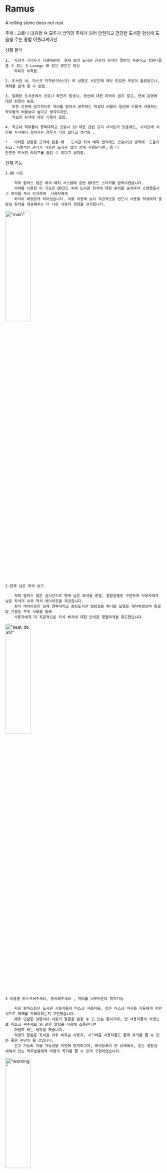 # Ramus
A rolling stone does not rust

주제 : 코로나 대유행 속 모두가 방역의 주체가 되어 안전하고 건강한 도서관 형성에 도움을 주는 종합 어플리케이션



상황 분석


	1.  사회적 거리두기 시행때문에  현재 중앙 도서관 신관의 좌석이 절반의 수준이고 컴퓨터를 쓸 수 있는 S Lounge 와 같은 공간은 항상
	    자리가 부족함.
  
	2. 도서관 내, 마스크 미착용(턱스크) 의 상황은 서로간에 매우 민감한 부분이 틀림없으나, 제재를 쉽게 할 수 없음.
  
	3. 밀폐된 도서관에서 코로나 확진자 발생시, 동선에 대한 파악이 쉽지 않고, 연쇄 감염에 대한 위험이 높음. 
	   또한 신관에 정기적으로 자리를 맡아서 공부하는 학생의 비율이 일년에 드물게 사용하는 학우들의 비율보다 높다고 생각되지만,
	   학습한 좌석에 대한 기록이 없음.
     
	4. 학교내 학우들이 경북대학교 코로나 19 대응 관련 공지 사이트가 있음에도, 사이트에 시간을 투자해서 찾아가는 경우가 거의 없다고 생각됨 .
  
    *   이러한 상황을 고려해 봤을 때   도서관 좌석 예약 앱외에도 코로나19 방역에  도움이 되고, 자발적인 관리가 가능한 도서관 앱이 함께 사용된다면, 좀 더
	안전한 도서관 라이프를 즐길 수 있다고 생각함.



전체 기능



	1.QR 시트 

	    저희 람머스 팀은 좌석 배치 시스템에 값싼 QR코드 스티커를 접목시켰습니다.
	    서버를 사용한 이 기능은 QR코드 속에 도서관 좌석에 대한 문자를 숨겨두어 스캔했을시 그 좌석을 즉시 인식하여  사용자에게
	    좌석이 배정받게 되어있습니다. 이를 이용해 보다 직관적으로 반드시 사용할 학생에게 열람실 좌석을 제공해주는 더 나은 사용자 경험을 선사합니다.
<img src="https://github.com/JunBong-Kim/Ramus/issues/1#issue-950811740" width="40%" height="30%" title="px(픽셀) 크기 설정" alt=“main”></img>

	2.현재 남은 좌석 보기

	    저희 람머스 팀은 실시간으로 현재 남은 좌석을 층별, 열람실별로 구분하여 사용자에게 남은 좌석의 수와 좌석 레이아웃을 제공합니다.
	    좌석 레이아웃은 실제 경북대학교 중앙도서관 열람실중 하나를 모델로 제작하였으며 통로 및 기둥등 주위 사물을 통해
	    사용자에게 더 직관적으로 좌석 배치에 대한 인식을 경험하게끔 유도했습니다.

<img src="https://github.com/JunBong-Kim/Ramus/issues/2#issue-950823994" width="40%" height="30%" title="px(픽셀) 크기 설정" alt=“seat_deatil”></img>


	3 이용중 마스크써주세요, 정숙해주세요 , 자리를 너무비운다 쪽지기능

	    저희 람머스팀은 도서관 사용자들이 턱스크 사용자들, 잦은 마스크 미사용 자들에게 어떤식으로 제재를 가해야하는지 고민했습니다.
	    매우 민감한 상황이나 서로가 얼굴을 붉힐 수 도 있는 일이기에, 앱 사용자들이 익명으로 마스크 써주세요 와 같은 알림을 사용해 소통한다면
	    어떨까 하는 생각을 했습니다.
	    익명의 알림은 좌석을 자주 비우는 사용자, 시끄러운 사용자들도 함께 주의를 줄 수 있는 좋은 수단이 될 것입니다.
	    신고 기능의 악용 가능성을 미연에 방지하고자, 좌석등록이 된 상태에서, 같은 열람실 내에서 있는 학우분들에게 익명의 쪽지를 줄 수 있게 구현하였습니다.
<img src="https://github.com/JunBong-Kim/Ramus/issues/3#issue-950835451" width="40%" height="30%" title="px(픽셀) 크기 설정" alt=“warning”></img>


	4 도서관 이용 확진자 사용 내역 확인 및 본인사용 내역, 감염시 다른 이용자들에게 알려주기

	    저희 람머스팀의 앱은 사용자들의 좌석 기록과 시간을 데이터베이스에 저장합니다. 
	    이 데이터는 본인만 볼 수 있으며, 사용자가 코로나19 확진시 본인의 열람실 사용이력을 익명으로 전체 사용자에게 알려줄 수 있습니다.
	    사용자 모두가 익명 감염자의 코로나 확진일과 14일 이내의 도서관 열람실 사용이력을 확인할 수 있으며 
	    앱에 저장된 본인의 열람실 사용 이력과 대조함으로써 더욱 빠르게 대처하고 안심하며 사용할 수 있습니다.
	   
<img src="https://github.com/JunBong-Kim/Ramus/issues/4#issue-950837713" width="40%" height="30%" title="px(픽셀) 크기 설정" alt=“infected”></img>


	5 코로나 인포 & 대구시 재난 문자

	     코로나 4차 대유행속에 살아가는 우리지만 날이 지날수록 모두 지켜가며 방역에대한 경각심이 떨어져가고있습니다.
	     저희는 One Click 으로 여러가지 방식의 코로나 정보를 사용자들에게 제공합니다.
	     저희코로나 인포 탭에서는 경북대학교 방역상황 , 질병관리청 코로나 현황 , 대구,경북 실시간 현황등 앱내에 web 연동을.
	     대구시 재난문자보기는 전국에 발송된 재난문자중 대구광역시에 해당하는 문자를 보여주게 구현했습니다.
	     이를 통해 저희는 빠르고 간편하게 확인할 수 있는 코로나 정보와, 경각심을 더 일깨울 수 있는 등의 부가효과를 기획했습니다.

<img src="https://github.com/JunBong-Kim/Ramus/issues/5#issue-950843964" width="40%" height="30%" title="px(픽셀) 크기 설정" alt=“covidinfo”></img>

	6  경북대 도서관 유투브 인스타 페이스북
	
	    경북대 도서관은 경북대 학우들의 자랑이자 굉장히 유용한 편의공간이자 여가 시설입니다.  이러한 도서관 유투브 계정에 조회수가 1회인 영상이 여러개 인 것을
	    도서관 정보를 찾다보니 발견했고, 이를 아쉽게 생각한 저희 람머스팀은 도서관 유튜브에 SNS 까지하여 이번 앱 활용의 활성화와 함께 사용자에게 친하게 다가가고자 
	    기능을 추가했습니다

<img src="https://github.com/JunBong-Kim/Ramus/issues/6#issue-950845733" width="40%" height="30%" title="px(픽셀) 크기 설정" alt=“sns”></img>

    
    
개발에 사용한 구조와 패턴

	1 MVVM Pattern (model-view-viewmodel, MVVM)
	
 	-저희는 UI Design 팀과 Function 개발 팀 으로 나누어 진행을 하였습니다. 
 	View 와 Model 이 확실하게 구별되어 있는 MVVM 패턴은 각자의 팀 역할에 충실히 진행할수 있게 하였습니다.
   	또한, Firebase 서버단에서 받는 모든 정보에 대한 부분은 Repository 클래스에서 직접 커스텀한 LiveData를 활용해 ViewModel을 거쳐 
   	view에 알렸습니다. 이러한 방식을 통해 최대한 기능적으로 작은 단위로 나누어 각자의 역할을 수행하였고, 비록 설계단계에서 많은 비용지출이 있었지만,
  	 로직의 일관성을 지키면서 무결점성을 최대한 보장하고자 하였습니다.
	 
	 
	 
	2 Observer Pattern 
	
	저희의 앱은 잔여석 확인 또는 각종 상황 데이터 저장 등 실시간으로 진행이 되어야 하는 부분이 여럿 존재합니다. 
  	그렇기에 매순간 변화를 감지하고 알려주는 옵저버 패턴을 통해서 성공적으로 개발을 마무리 할 수 있었습니다.
    	모든 실시간 데이터는 뷰모델에서 감지하는 라이브 데이터를 통해서 관리하였고, 이러한 방식을 통해 모든 UI 관련 작업은 메인쓰레드에서 처리하였습니다.
	ANR(Application Not Responding)등의 메인쓰레드 관련 에러를 방지, 최상의 UI반응성을 유지하고자 노력했습니다.



	3 View & Data Binding
	xml 의 객체를 할당하기 위해 매번 새로운 객체를 생성하는 과정을 생략함으로써 코드가 간결하고 직관적이고 쓸데없는 메모리 낭비를 줄일수 있었습니다.  



	4 DataBase Query ( FireBase Store )
	어플 내 데이터를 담을 DB 로 Google 에서 제공하는 FIreBase Store 를 사용하였습니다. 여러 쿼리문들과 인덱싱을 통해서
  	효율적인 서버 데이터 관리를 할 수 있었습니다.


Libraries

	저희 어플내에는  smtp(simple mail tramsfer protocol) 을 활용해  메일 송신을 위해 Java Mail Api를 활용했습니다.
 	대구 실시간 재난 문자 현황을 파싱하기 위해서 jsoup 라이브러리를 사용했습니다.
 	QR 코드 사용을 위해 ZXING Library 를 사용했습니다.
 	안드로이드 노티피케이션 알림을 활용하기 위해 Retrofit2 라이브러리를 사용했습니다.


 
    
    
    
Future Work

	0. 모든 도서관 좌석에 인쇄한 QR 코드 스티커를 붙이고 상용화를 진행해 보고 싶습니다.

	1-1. 관리자 계정을 만들어 도학위에 전달한 후, 그들로 인한 조금의 강제성을 포함한 주제적 방역을 실시할 수 있도록 하고 싶습니다.

	1-2. 건의사항 함을 만들어 관리자와 소통할 수 있도록 제작해 보고 싶습니다. 

	1-3. 관리자 계정을 통해 신고를 많이 받거나 또는 코로나 확진이 발생한 경우 관리자 계정에서 해당 학우분에게 조치를 취할수 있도록 하고 싶습니다.

	2. 사용자에게 편의를 제공하기 위해서 회원 가입시 lms 연동을 통해 학생증으로 간단한 절차로 가입을 하도록 하고싶습니다.

	3. "신고하기" 기능에 더 많은 상황을 만들어 신고 할수 있도록 하고 싶습니다. 

	3-1 "신고 누적이 월 10회 이상 받은 학생들을 모아 볼 수 있는 현황이 있으면 조금 더 자율적 관리가 되지 않을 까 합니다.

